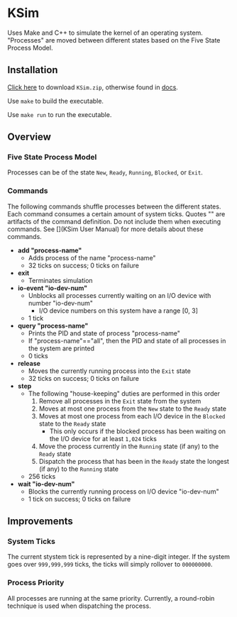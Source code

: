 # KSim
Uses Make and C++ to simulate the kernel of an operating system. "Processes" are moved between different states based on the Five State Process Model.

## Installation
<a href="docs/KSim.zip?raw=true" download>Click here</a> to download `KSim.zip`, otherwise found in [docs](docs).

Use `make` to build the executable.

Use `make run` to run the executable.

## Overview
### Five State Process Model
Processes can be of the state `New`, `Ready`, `Running`, `Blocked`, or `Exit`.

### Commands
The following commands shuffle processes between the different states. Each command consumes a certain amount of system ticks. Quotes "" are artifacts of the command definition. Do not include them when executing commands. See [](KSim User Manual) for more details about these commands.
- __add "process-name"__
  - Adds process of the name "process-name"
  - 32 ticks on success; 0 ticks on failure
- __exit__
  - Terminates simulation
- __io-event "io-dev-num"__
  - Unblocks all processes currently waiting on an I/O device with number "io-dev-num"
    - I/O device numbers on this system have a range [0, 3]
  - 1 tick
- __query "process-name"__
  - Prints the PID and state of process "process-name"
  - If "process-name"=="all", then the PID and state of all processes in the system are printed
  - 0 ticks
- __release__
  - Moves the currently running process into the `Exit` state
  - 32 ticks on success; 0 ticks on failure
- __step__
  - The following "house-keeping" duties are performed in this order
    1. Remove all processes in the `Exit` state from the system
    2. Moves at most one process from the `New` state to the `Ready` state
    3. Moves at most one process from each I/O device in the `Blocked` state to the `Ready` state
       - This only occurs if the blocked process has been waiting on the I/O device for at least `1,024` ticks
    4. Move the process currently in the `Running` state (if any) to the `Ready` state
    5. Dispatch the process that has been in the `Ready` state the longest (if any) to the `Running` state
  - 256 ticks
- __wait "io-dev-num"__
  - Blocks the currently running process on I/O device "io-dev-num"
  - 1 tick on success; 0 ticks on failure

## Improvements
### System Ticks
The current stystem tick is represented by a nine-digit integer. If the system goes over `999,999,999` ticks, the ticks will simply rollover to `000000000`.

### Process Priority
All processes are running at the same priority. Currently, a round-robin technique is used when dispatching the process.

